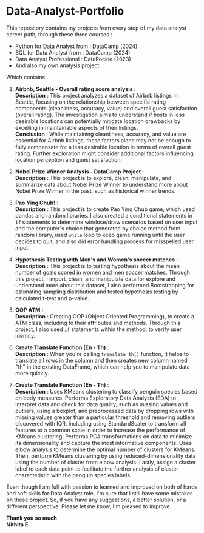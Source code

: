 # Data-Analyst-Portfolio
This repository contains my projects from every step of my data analyst career path, through these three courses : 

- Python for Data Analyst  from : DataCamp (2024)
- SQL for Data Analyst from : DataCamp (2024)
- Data Analyst Professional : DataRockie (2023)  
- And also my own analysis project.

Which contains ..  
   1. **Airbnb, Seattle - Overall rating score analysis :**  
 	**Description** : This project analyzes a dataset of Airbnb listings in Seattle, focusing on the relationship between specific rating components (cleanliness, accuracy, value) and overall guest satisfaction (overall rating). The investigation aims to understand if hosts in less desirable locations can potentially mitigate location drawbacks by excelling in maintainable aspects of their listings.  
	 **Conclusion** : While maintaining cleanliness, accuracy, and value are essential for Airbnb listings, these factors alone may not be enough to fully compensate for a less desirable location in terms of overall guest rating. Further exploration might consider additional factors influencing location perception and guest satisfaction.

2. **Nobel Prize Winner Analysis - DataCamp Project :**  
   	**Description** : This project is to explore, clean, manipulate, and summarize data about Nobel Prize Winner to understand more about Nobel Prize Winner in the past, such as historical winner trends.
3. **Pao Ying Chub!** :  
   	**Description** : This project is to create Pao Ying Chub game, which used pandas and random libraries. I also created a conditional statements in `if` statements to determine win/lose/draw scenarios based on user input and the computer's choice that generated by choice method from random library, used `while` loop to keep game running until the user decides to quit, and also did error handling process for misspelled user input.
4. **Hypothesis Testing with Men's and Women's soccer matches** :  
   	**Description** : This project is to testing hypothesis about the mean number of goals scored in women and men soccer matches. Through this project, I import, clean, and manipulate data for explore and understand more about this dataset, I also performed Bootstrapping for estimating sampling distribution and tested hypothesis testing by calculated t-test and p-value.
5. **OOP ATM** :  
   	**Description** : Creating OOP (Object Oriented Programming), to create a ATM class, including to their attributes and methods. Through this project, I also used `if` statements within the method, to verify user identity.
6. **Create Translate Function (En - Th)** :  
   	**Description** : When you're calling `translate_th()` function, it helps to translate all rows in the column and then creates new column named "th" in the existing DataFrame, which can help you to manipulate data more quickly.
7. **Create Translate Function (En - Th)** :  
   	**Description** : Uses KMeans clustering to classify penguin species based on body
measures. Performs Exploratory Data Analysis (EDA) to interpret data and check for data quality, such as
missing values and outliers, using a boxplot, and preprocessed data by dropping rows with missing
values greater than a particular threshold and removing outliers discovered with IQR. Including
using StandardScaler to transform all features to a common scale in order to increase the
performance of KMeans clustering. Performs PCA transformations on data to minimize its dimensionality and capture the most
informative components. Uses elbow analysis to determine the optimal number of clusters for KMeans. Then, perform
KMeans clustering by using reduced-dimensionality data using the number of cluster from elbow
analysis. Lastly, assign a cluster label to each data point to facilitate the further analysis of cluster
characteristic with the penguin species labels.
   

Even though I am full with passion to learned and improved on both of hards and soft skills for Data Analyst role, I'm sure that I still have some mistakes on these project. So, if you have any suggestions, a better solution, or a different perspective. Please let me know, I'm pleased to improve.

**Thank you so much**  
**Nithita E.**

 
